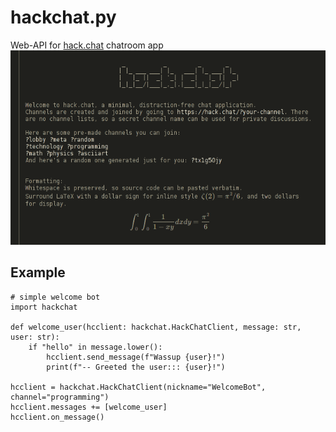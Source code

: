 # hackchat.py
Web-API for [hack.chat](https://hack.chat) chatroom app
![](https://raw.githubusercontent.com/AndrewBelt/hack.chat/master/screenshot.png)

## Example
```python3
# simple welcome bot
import hackchat

def welcome_user(hcclient: hackchat.HackChatClient, message: str, user: str):
    if "hello" in message.lower():
        hcclient.send_message(f"Wassup {user}!")
        print(f"-- Greeted the user::: {user}!")
        
hcclient = hackchat.HackChatClient(nickname="WelcomeBot", channel="programming")
hcclient.messages += [welcome_user]
hcclient.on_message()
```
